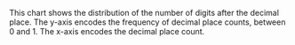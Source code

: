 This chart shows the distribution of the number of digits after the decimal place. The y-axis encodes the frequency of decimal place counts, between 0 and 1. The x-axis encodes the decimal place count.

